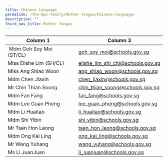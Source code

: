 ```yaml
---
title: Chinese Language
permalink: /the-mps-family/Mother-Tongue/Chinese-language/
description: ""
third_nav_title: Mother Tongue
---
```

| Column 1 |  | Column 3 |
| -------- | -------- | -------- |
|  Mdm Goh Soy Moi (ST/CL)     |      | goh_soy_moi@schools.gov.sg     |
| Miss Elishe Lim (SH/CL)     |      | elishe_lim_shi_chi@schools.gov.sg     |
| Miss Ang Shiao Woon     |      | ang_shiao_woon@schools.gov.sg     |
| Mdm Chen Jiaxin     |      | chen_jiaxin@schools.gov.sg     |
| Mr Chin Thian Soong     |      | chin_thian_soong@schools.gov.sg    |
| Mdm Fan Fang     |      | fan_fang@schools.gov.sg     |
| Mdm Lee Guan Pheng     |      | lee_guan_pheng@schools.gov.sg     |
| Mdm Li Huaitao     |      | li_huaitao@schools.gov.sg     |
| Mdm Shi Yibin     |      | shi_yibin@schools.gov.sg     |
| Mr Tsen Hon Leong     |      | tsen_hon_leong@schools.gov.sg     |
| Mdm Ong Kai Ling     |      | ong_kai_ling@schools.gov.sg     |
| Mr Wang Yuhang     |      | wang_yuhang@schools.gov.sg     |
| Ms Li JuanJuan     |      | li_juanjuan@schools.gov.sg     |